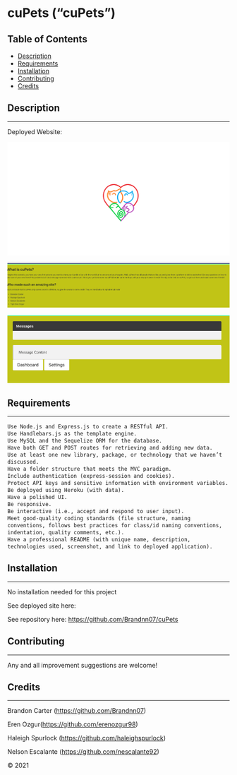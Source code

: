 # **cuPets (“cuPets”)**

## Table of Contents

* [Description](#description)
* [Requirements](#requirements)
* [Installation](#installation)
* [Contributing](#contributing)
* [Credits](#credits)

## Description
---
Deployed Website: 

![cuPets](./public/images/color_cupet_logo.png)

![cuPets](./public/images/cuPets-about.png)

![cuPets](./public/images/cuPets-message.png)

## Requirements 
---
```
Use Node.js and Express.js to create a RESTful API.
Use Handlebars.js as the template engine.
Use MySQL and the Sequelize ORM for the database.
Have both GET and POST routes for retrieving and adding new data.
Use at least one new library, package, or technology that we haven’t discussed.
Have a folder structure that meets the MVC paradigm.
Include authentication (express-session and cookies).
Protect API keys and sensitive information with environment variables.
Be deployed using Heroku (with data).
Have a polished UI.
Be responsive.
Be interactive (i.e., accept and respond to user input).
Meet good-quality coding standards (file structure, naming conventions, follows best practices for class/id naming conventions, indentation, quality comments, etc.).
Have a professional README (with unique name, description, technologies used, screenshot, and link to deployed application).

```

## Installation
---
No installation needed for this project

See deployed site here: 

See repository here: https://github.com/Brandnn07/cuPets
## Contributing
---

Any and all improvement suggestions are welcome! 


## Credits
---
Brandon Carter (https://github.com/Brandnn07)

Eren Ozgur(https://github.com/erenozgur98)

Haleigh Spurlock (https://github.com/haleighspurlock)

Nelson Escalante (https://github.com/nescalante92) 

&COPY; 2021